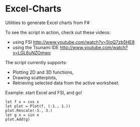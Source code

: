 Excel-Charts
============

Utilities to generate Excel charts from F#

To see the script in action, check out these videos:
* using FSI http://www.youtube.com/watch?v=5loQ7zb5HE8  
* using the Tsunami IDE http://www.youtube.com/watch?v=LGL6uNZOmwo

The script currently supports:
* Plotting 2D and 3D functions,
* Drawing scatterplots,
* Retrieving selected data from the active worksheet.

Example: start Excel and FSI, and go!

```
let f x = cos x    
let plot = Plot(f, (-1., 1.))   
plot.Rescale(-3., 3.)   
let g x = sin x   
plot.Add(g)
```
